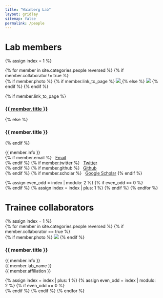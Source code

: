 ```yaml
---
title: "Wainberg Lab"
layout: gridlay
sitemap: false
permalink: /people
---
```

# Lab members
{% assign index = 1 %}
<div class="row">
{% for member in site.categories.people reversed %}
{% if member.collaborator != true %}
<div class="col-sm-3-5">
  {% if member.photo %}
  {% if member.link_to_page %}
  <a href="{{ member.url }}">
  <img class="img-fluid" src="{{ site.url }}{{ site.baseurl }}/images/members/{{ member.photo }}">
  </a>
  {% else %}
  <img class="img-fluid" src="{{ site.url }}{{ site.baseurl }}/images/members/{{ member.photo }}">
  {% endif %}
  {% endif %}
</div>
<div class="col-sm-2-5" style="padding-top: 15px">
    {% if member.link_to_page %}
    <a href="{{ member.url }}"><h3>{{ member.title }}</h3></a>
    {% else %}
    <h3>{{ member.title }}</h3>
    {% endif %}
    <p>{{ member.info }} <br />
    {% if member.email %}
    <i class="fas fa-envelope fa-fw"></i>&nbsp; <a href="mailto:{{ member.email }}">Email</a><br />
    {% endif %}
    {% if member.twitter %}
    <i class="fab fa-twitter fa-fw"></i>&nbsp; <a href="https://twitter.com/{{ member.twitter }}">Twitter</a><br />
    {% endif %}
    {% if member.github %}
    <i class="fab fa-github fa-fw"></i>&nbsp; <a href="https://github.com/{{ member.github }}">Github</a><br />
    {% endif %}
    {% if member.scholar %}
    <i class="fas fa-book fa-fw"></i>&nbsp; <a href="{{ member.scholar }}">Google Scholar</a>
    {% endif %}
    </p>
</div>
{% assign even_odd = index | modulo: 2 %}
{% if even_odd == 0 %}
<div class="w-100"></div>
{% endif %}
{% assign index = index | plus: 1 %}
{% endif %}
{% endfor %}
<div id="gridid" class="col-12">
<h1 id="former-lab-members">Trainee collaborators</h1>
{% assign index = 1 %}
<div class="row">
{% for member in site.categories.people reversed %}
{% if member.collaborator == true %}
<div class="col-sm-3">
  {% if member.photo %}
  <img class="img-fluid" src="{{ site.url }}{{ site.baseurl }}/images/members/{{ member.photo }}">
  {% endif %}
</div>
<div class="col-sm-3 align-self-center">
    <h3>{{ member.title }}</h3>
    <p>{{ member.info }} <br /> {{ member.lab_name }} <br /> {{ member.affiliation }}
    </p>
</div>
{% assign index = index | plus: 1 %}
{% assign even_odd = index | modulo: 2 %}
{% if even_odd == 0 %}
<div class="w-100"></div>
{% endif %}
{% endif %}
{% endfor %}
</div>
</div>
